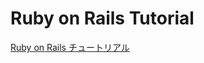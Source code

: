 # Ruby on Rails Tutorial

[Ruby on Rails チュートリアル](https://railstutorial.jp/chapters/toy_app?version=6.0#sec-planning_the_application)